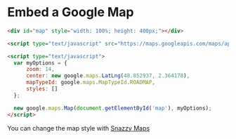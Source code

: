 # Embed a Google Map

```html
<div id="map" style="width: 100%; height: 400px;"></div>

<script type="text/javascript" src="https://maps.googleapis.com/maps/api/js"></script>

<script type="text/javascript">
  var myOptions = {
      zoom: 14,
      center: new google.maps.LatLng(48.852937, 2.364178),
      mapTypeId: google.maps.MapTypeId.ROADMAP,
      styles: []
  };

  new google.maps.Map(document.getElementById('map'), myOptions);
</script>
```

You can change the map style with [Snazzy Maps](http://snazzymaps.com/)